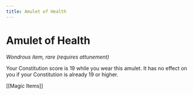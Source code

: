---title: Amulet of Health---
# Amulet of Health

*Wondrous item, rare (requires attunement)*

Your Constitution score is 19 while you wear this amulet. It has no effect on you if your Constitution is already 19 or higher.


[[Magic Items]]
